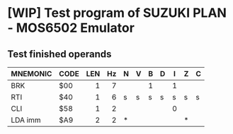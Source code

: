 # [WIP] Test program of SUZUKI PLAN - MOS6502 Emulator

## Test finished operands

|MNEMONIC|CODE|LEN|Hz |N|V|B|D|I|Z|C|
|--------|---|---:|--:|-|-|-|-|-|-|-|
|BRK     |$00 |1  |7  | | |1| |1| | |
|RTI     |$40 |1  |6  |s|s|s|s|s|s|s|
|CLI     |$58 |1  |2  | | | | |0| | |
|LDA imm |$A9 |2  |2  |*| | | | |*| |
